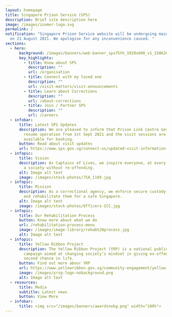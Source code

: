 ```yaml
---
layout: homepage
title: Singapore Prison Service (SPS)
description: Brief site description here
image: /images/isomer-logo.svg
permalink: /
notification: "Singapore Prison Service website will be undergoing maintenance
  on 21 August 2021. We apologise for any inconvenience caused. "
sections:
  - hero:
      background: /images/banners/web-banner_sps75th_1920x600_v1_15062021-compressed.jpg
      key_highlights:
        - title: Know about SPS
          description: ""
          url: /organisation
        - title: Connect with my loved one
          description: ""
          url: /visit-matters/visit-announcements
        - title: Learn about Corrections
          description: ""
          url: /about-corrections
        - title: Join / Partner SPS
          description: ""
          url: /careers
  - infobar:
      title: Latest SPS Updates
      description: We are pleased to inform that Prison Link Centre Geylang Bahru will
        resume operation from 1st Sept 2021 and the visit sessions are now
        available for booking.
      button: Read about visit updates
      url: https://www.sps.gov.sg/connect-us/updated-visit-information
  - infopic:
      title: Vision
      description: As Captains of Lives, we inspire everyone, at every chance, towards
        a society without re-offending.
      alt: Image alt text
      image: /images/stock-photos/75A_1109.jpg
  - infopic:
      title: Mission
      description: As a correctional agency, we enforce secure custody of offenders
        and rehabilitate them for a safe Singapore.
      alt: Image alt text
      image: /images/stock-photos/Officers-ICC.jpg
  - infopic:
      title: Our Rehabilitation Process
      button: Know more about what we do
      url: /rehabilitation-process-menu
      image: /images/image-library/rehab%20process.jpg
      alt: Image alt text
  - infopic:
      title: Yellow Ribbon Project
      description: The Yellow Ribbon Project (YRP) is a national public engagement
        campaign aimed at changing society’s mindset in giving ex-offenders a
        second chance in life.
      button: Find out more abour YRP
      url: https://www.yellowribbon.gov.sg/community-engagement/yellow-ribbon-project
      image: /images/yrsg-logo-nobackground.png
      alt: Image alt text
  - resources:
      title: Media
      subtitle: Latest news
      button: View More
  - infobar:
      title: <img src="/images/banners/awardsnobg.png" width="100%">
---
```


